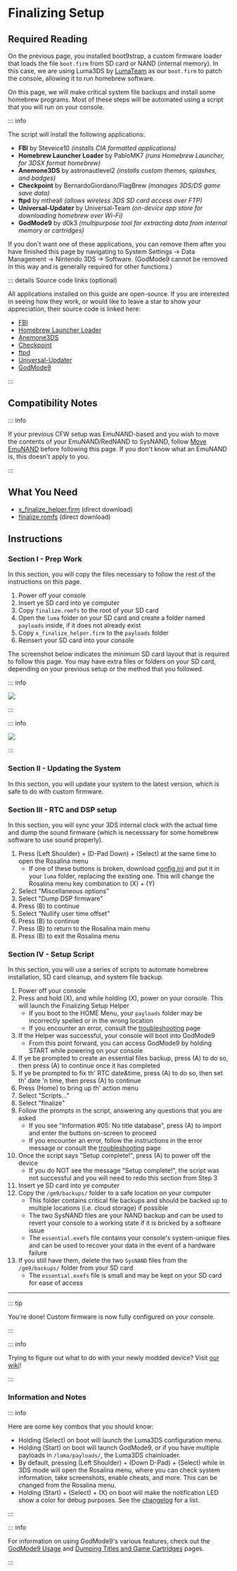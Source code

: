 # Finalizing Setup

## Required Reading

On the previous page, you installed boot9strap, a custom firmware loader that loads the file `boot.firm` from SD card or NAND (internal memory). In this case, we are using Luma3DS by [LumaTeam](https://github.com/LumaTeam/) as our `boot.firm` to patch the console, allowing it to run homebrew software.

On this page, we will make critical system file backups and install some homebrew programs. Most of these steps will be automated using a script that you will run on your console.

::: info

The script will install the following applications:

- **FBI** by Steveice10 _(installs CIA formatted applications)_
- **Homebrew Launcher Loader** by PabloMK7 _(runs Homebrew Launcher, for 3DSX format homebrew)_
- **Anemone3DS** by astronautlevel2 _(installs custom themes, splashes, and badges)_
- **Checkpoint** by BernardoGiordano/FlagBrew _(manages 3DS/DS game save data)_
- **ftpd** by mtheall _(allows wireless 3DS SD card access over FTP)_
- **Universal-Updater** by Universal-Team _(on-device app store for downloading homebrew over Wi-Fi)_
- **GodMode9** by d0k3 _(multipurpose tool for extracting data from internal memory or cartridges)_

If you don't want one of these applications, you can remove them after you have finished this page by navigating to System Settings -> Data Management -> Nintendo 3DS -> Software. (GodMode9 cannot be removed in this way and is generally required for other functions.)

::: details Source code links (optional)

All applications installed on this guide are open-source. If you are interested in seeing how they work, or would like to leave a star to show your appreciation, their source code is linked here:

- [FBI](https://github.com/lifehackerhansol/FBI)
- [Homebrew Launcher Loader](https://github.com/PabloMK7/homebrew_launcher_dummy)
- [Anemone3DS](https://github.com/astronautlevel2/Anemone3DS)
- [Checkpoint](https://github.com/bernardogiordano/checkpoint/releases)
- [ftpd](https://github.com/mtheall/ftpd)
- [Universal-Updater](https://github.com/Universal-Team/Universal-Updater/)
- [GodMode9](https://github.com/d0k3/GodMode9)

:::

## Compatibility Notes

::: info

If your previous CFW setup was EmuNAND-based and you wish to move the contents of your EmuNAND/RedNAND to SysNAND, follow [Move EmuNAND](move-emunand) before following this page. If you don't know what an EmuNAND is, this doesn't apply to you.

:::

## What You Need

- [x_finalize_helper.firm](https://github.com/hacks-guide/finalize/releases/latest/download/x_finalize_helper.firm) (direct download)
- [finalize.romfs](https://github.com/hacks-guide/finalize/releases/latest/download/finalize.romfs) (direct download)

## Instructions

### Section I - Prep Work

In this section, you will copy the files necessary to follow the rest of the instructions on this page.

1. Power off your console
2. Insert ye SD card into ye computer
3. Copy `finalize.romfs` to the root of your SD card
4. Open the `luma` folder on your SD card and create a folder named `payloads` inside, if it does not already exist
5. Copy `x_finalize_helper.firm` to the `payloads` folder
6. Reinsert your SD card into your console

The screenshot below indicates the minimum SD card layout that is required to follow this page. You may have extra files or folders on your SD card, depending on your previous setup or the method that you followed.

::: info

![](/images/screenshots/finalizing-root-layout.png)

:::

::: info

![](/images/screenshots/finalizing-luma-payloads.png)

:::

### Section II - Updating the System

In this section, you will update your system to the latest version, which is safe to do with custom firmware.

<!--@include: ./_include/sysupdate.md -->

### Section III - RTC and DSP setup

In this section, you will sync your 3DS internal clock with the actual time and dump the sound firmware (which is necesssary for some homebrew software to use sound properly).

1. Press (Left Shoulder) + (D-Pad Down) + (Select) at the same time to open the Rosalina menu
   - If one of these buttons is broken, download [config.ini](/assets/config.ini) and put it in your `luma` folder, replacing the existing one. This will change the Rosalina menu key combination to (X) + (Y)
2. Select "Miscellaneous options"
3. Select "Dump DSP firmware"
4. Press (B) to continue
5. Select "Nullify user time offset"
6. Press (B) to continue
7. Press (B) to return to the Rosalina main menu
8. Press (B) to exit the Rosalina menu

### Section IV - Setup Script

In this section, you will use a series of scripts to automate homebrew installation, SD card cleanup, and system file backup.

1. Power off your console
2. Press and hold (X), and while holding (X), power on your console. This will launch the Finalizing Setup Helper
   - If you boot to the HOME Menu, your `payloads` folder may be incorrectly spelled or in the wrong location
   - If you encounter an error, consult the [troubleshooting](troubleshooting-finalizing-setup) page
3. If the Helper was successful, your console will boot into GodMode9
   - From this point forward, you can access GodMode9 by holding START while powering on your console
4. If ye be prompted to create an essential files backup, press (A) to do so, then press (A) to continue once it has completed
5. If ye be prompted to fix th' RTC date&time, press (A) to do so, then set th' date 'n time, then press (A) to continue
6. Press (Home) to bring up th' action menu
7. Select "Scripts..."
8. Select "finalize"
9. Follow the prompts in the script, answering any questions that you are asked
   - If you see "Information #05: No title database", press (A) to import and enter the buttons on-screen to proceed
   - If you encounter an error, follow the instructions in the error message or consult the [troubleshooting](troubleshooting-finalizing-setup) page
10. Once the script says "Setup complete!", press (A) to power off the device
    - If you do NOT see the message "Setup complete!", the script was not successful and you will need to redo this section from Step 3
11. Insert ye SD card into ye computer
12. Copy the `/gm9/backups/` folder to a safe location on your computer
    - This folder contains critical file backups and should be backed up to multiple locations (i.e. cloud storage) if possible
    - The two SysNAND files are your NAND backup and can be used to revert your console to a working state if it is bricked by a software issue
    - The `essential.exefs` file contains your console's system-unique files and can be used to recover your data in the event of a hardware failure
13. If you still have them, delete the two `SysNAND` files from the `/gm9/backups/` folder from your SD card
    - The `essential.exefs` file is small and may be kept on your SD card for ease of access

___

::: tip

You're done! Custom firmware is now fully configured on your console.

:::

::: info

Trying to figure out what to do with your newly modded device? Visit [our wiki](https://wiki.hacks.guide/wiki/3DS:Things_to_do)!

:::

### Information and Notes

::: info

Here are some key combos that you should know:

- Holding (Select) on boot will launch the Luma3DS configuration menu.
- Holding (Start) on boot will launch GodMode9, or if you have multiple payloads in `/luma/payloads/`, the Luma3DS chainloader.
- By default, pressing (Left Shoulder) + (Down D-Pad) + (Select) while in 3DS mode will open the Rosalina menu, where you can check system information, take screenshots, enable cheats, and more. This can be changed from the Rosalina menu.
- Holding (Start) + (Select) + (X) on boot will make the notification LED show a color for debug purposes. See the [changelog](https://github.com/SciresM/boot9strap/releases/tag/1.4) for a list.

:::

::: info

For information on using GodMode9's various features, check out the [GodMode9 Usage](godmode9-usage) and [Dumping Titles and Game Cartridges](dumping-titles-and-game-cartridges) pages.

:::
